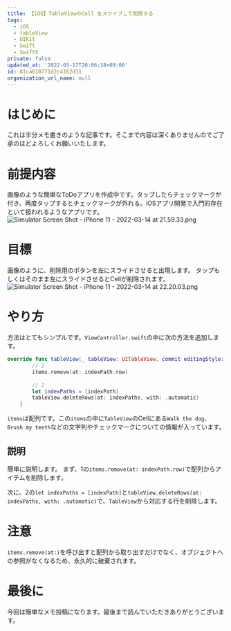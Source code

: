 ```yaml
---
title: 【iOS】TableViewのCell をスワイプして削除する
tags:
  - iOS
  - tableView
  - UIKit
  - Swift
  - Swift5
private: false
updated_at: '2022-03-17T20:06:38+09:00'
id: 81ca610771d2c4162d31
organization_url_name: null
---
```

# はじめに
これは半分メモ書きのような記事です。そこまで内容は深くありませんのでご了承のほどよろしくお願いいたします。

# 前提内容
画像のような簡単なToDoアプリを作成中です。タップしたらチェックマークが付き、再度タップするとチェックマークが外れる。iOSアプリ開発で入門的存在といて扱われるようなアプリです。
![Simulator Screen Shot - iPhone 11 - 2022-03-14 at 21.59.33.png](https://qiita-image-store.s3.ap-northeast-1.amazonaws.com/0/707293/ed2a8233-c749-278d-6758-b5aab3927da5.png)

# 目標
画像のように、削除用のボタンを左にスライドさせると出現します。
タップもしくはそのまま左にスライドさせるとCellが削除されます。
![Simulator Screen Shot - iPhone 11 - 2022-03-14 at 22.20.03.png](https://qiita-image-store.s3.ap-northeast-1.amazonaws.com/0/707293/1dd52103-259e-0d90-19df-3fe39cd8b5f9.png)

# やり方
方法はとてもシンプルです。``ViewController.swift``の中に次の方法を追加します。
```swift
override func tableView(_ tableView: UITableView, commit editingStyle: UITableViewCell.EditingStyle, forRowAt indexPath: IndexPath) {
        // 1
        items.remove(at: indexPath.row)
        
        // 2
        let indexPaths = [indexPath]
        tableView.deleteRows(at: indexPaths, with: .automatic)
    }

```
`items`は配列です。この`items`の中に`TableView`のCellにある`Walk the dog`、`Brush my teeth`などの文字列やチェックマークについての情報が入っています。

## 説明
簡単に説明します。
まず、1の`items.remove(at: indexPath.row)`で配列からアイテムを削除します。

次に、2の`let indexPaths = [indexPath]`と`tableView.deleteRows(at: indexPaths, with: .automatic)`で、`TableView`から対応する行を削除します。

# 注意
`items.remove(at:)`を呼び出すと配列から取り出すだけでなく、オブジェクトへの参照がなくなるため、永久的に破棄されます。

# 最後に
今回は簡単なメモ投稿になります。最後まで読んでいただきありがとうございます。
